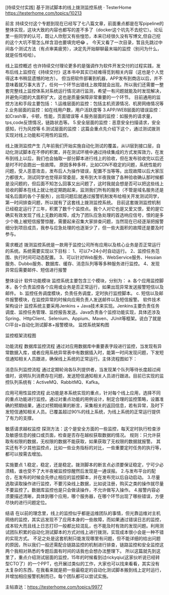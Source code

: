 [持续交付实践] 基于测试脚本的线上拨测监控系统 · TesterHome https://testerhome.com/topics/10213

前言
持续交付这个专题到现在已经写了七八篇文章，前面重点都是在写pipeline的整体实现，这块大致的内容也都写的差不多了（docker这个坑先不去挖它）。论坛里一些同学的认可，既让人欣慰又有些惶恐，本来已经很久没有写博文,但自己挖的这个大坑不管怎么样含泪也要填完吧😂 。
今天又看了一次目录，暂且先跳过中间各个测试方法（有点审美疲劳），决定先开始聊聊最末端的监控（别问为什么，就是任性哈哈）。

线上监控概述
也许持续交付理论更多的是强调作为软件开发交付的过程实践，发布后线上监控在《持续交付》这本书中其实已经难得觅到相关内容（这也是个人觉得这本书稍显遗憾的地方）。
但当把软件部署到机器，APP发布到商店以后，并不意味着就万事大吉了，任何一个环节出错线上故障就会出现。所以我们还需要一整套完整线上监控体系对系统运行情况进行监测，希望一有问题就能及时发现解决，并避免问题的大面积扩大，这也是质量保障非常重要的一个环节。
目前通用的监控方法和手段主要包括：
1.运维层面的监控：包括主机资源情况、机房网络情况等
2.业务层面的监控：如在线用户数，用户活跃度等
3.APP/WEB层面的错误监控：如Crash率，卡顿，性能，页面错误等
4.服务层面的监控：如服务的请求量，tps,code反馈情况，链路状态等。
5.安全层面的监控：恶意安全扫描请求，安全感知，行为风控等
6.测试层面的监控：这篇会重点先介绍下这个，通过测试拨测实现对线上功能和可用性的监控。

线上拨测监控产生
几年前我们开始实施自动化测试的覆盖，从UI层到接口层，自动化测试脚本在不停的积累，并在测试环境中通过持续集成的方式发挥效力，在发布到线上以后，我们也会抽取一部分脚本进行线上的验收，但在发布验收完以后还是时不时会跑出一些故障。
原因多种多样，比如CDN不稳定的问题，系统性能的问题，受人恶意攻击，发布后人为操作错误，配置不当等等。出现故障以后大家压力都很大，测试同学也觉得非常委屈，发布到大半夜我做了各种验收确认那时候都是没问题的，但后面不知怎么回事又出问题了，这时我就会想是否可以把这些线上验收的脚本在线上就让他定期跑起来，监测我们所有的服务（不管是域名服务还是域名后面的各个子服务），出现问题后就通过报警机制发布给相关开发测试同学，第一时间排查问题，所以就有了这套线上拨测监控系统。
目前这套拨测监控机制已经稳定运行了三年，积累了数千个监控点。我个人对它也是又爱又恨，爱的是它确实有效发现了线上无数的故障，成为了团队应急处理的首选响应信号，恨的是多少个晚上被短信报警惊醒，需要起来召集大家排查问题，当然现在已经逐渐把报警细分到项目成员，我参与应急处理的也逐渐少了，但一些大面积的故障还是要及时参与。

需求概述
拨测监控系统是一款用于监控公司所有应用以及核心业务是否正常运行的系统。系统需要实现以下目标：
1、可以7×24小时自动运行。
2、监控任务范围、执行时间可动态配置。
3、可以针对Web服务、WebService服务、Hessian服务、Dubbo服务、数据库、缓存、消息队列等等多种服务进行监控。
4、发现异常后需要邮件、短信进行报警

整体设计
软件功能模块
监控系统主要包含三个模块，分别为：
a. 各个应用监控脚本，各个负责监控各个应用或业务是否正常运行，如果出现异常发送报警短信以及邮件。
b. 监控任务调度模块，负责任务调度，定时执行监控脚本。
c. 短信以及邮件报警模块，在监控异常的时候向应用负责人发送邮件以及短信报警。
软件技术架构设计
监控系统主要采用Jenkins + Java技术来实现。Jenkins主要负责任务调度、监控任务管理、监控报告发送。Java负责各个监控功能实现，具体还涉及Spring、HttpClient、Selenium、Appium、Maven、JUnit等框架。说白了就是CI平台+自动化测试脚本+报警模块。
监控系统架构图


监控框架流程图


功能流程
数据库监控流程
通过对应用数据库中重要表字段进行监控，当发现有异常数据入库，或者应用系统异常表中有数据插入时，能第一时间发现问题，下发短信通知相关人员跟进，确保线上系统的正常运行。主体流程图如下：


消息队列监控流程
通过定期轮询各队列提供者，当发现某个队列等待长度超过阀值时，说明队列消费存在问题，发送短信通知相关人员进行跟进。目前已实现的监控队列系统有：ActiveMQ、RabbitMQ、Kafka。


应用可用性监控流程
此功能是本系统实现的重点，针对每个线上应用，选择不同的重点功能进行监控。通过对重点功能的用例设计，制定合理的监控策略，设置准确的预期结果，通过对预期结果的断言，采集相关的返回信息，若有异常，及时下发短信通知相关人员。已覆盖超过90%的线上系统，为线上系统的正常运行提供了有力的支撑。


敏感请求越权监控
探测方法：这个是安全方面的一些监控，每天定时执行检查涉及敏感信息的接口或页面，检查是否存在越权获取数据的情况。
规则：只允许获取有权限的数据，无权限的数据不能获取，如果获取了无权限的数据就报警。
其实还有不少其他监控点，比如一些业务指标的对比，一些重要定时任务的执行等，都可以按需去增加。

实施要点
1.稳定，稳定，还是稳定。拨测脚本的断言点必须要保证稳定，宁可少必须精，谁也受不了大半夜被监控惊醒然后发现是一通误报。
2.与发布平台的配合，在发布的时候会先停止相应的监控脚本，并在发布完以后自动启动。
3.尽量选取读取操作进行监控，不要污染线上数据，比如说注册，购买之类的操作就尽量不要监控了。数据库监控也是只会做读操作，不允许做写入操作。
4.报警内容必须要描述清晰，具体到哪个应用，哪个服务器，在哪个环节出现了哪些错误，方便尽快的进行问题定位。

结语
在以前的理念里，线上的监控似乎都是运维团队的事情，但光靠运维对主机网络的监控，其实远发现不了应用本身的一些故障，而如果通过错误日志的监控，成本较大而且线上日志打印一般都比较混乱，也不能及时有效的发现问题。利用测试团队积累的自动化测试脚本的方式对线上进行拨测，实现成本很小会是一种不错的实现方式。
不足之处是这套机制只能发现哪里有问题，但不能详细的给出问题的原因，所以我们一般还需配合链路监控的机制进行排查，链路监控和安全监控这两个我相对熟悉的专题后面有时间的话我也会想办法整理下。
所以这篇就先到这里了，重点介绍测试层面的监控，15年的时候看到过rickyqiu(这家伙听说已经转型CTO了）的一个PPT，也开展过类似的工作，大家也可以找来看看，其实没有太复杂的东西，在我看来就是把一些最稳定的自动化测试脚本搬到线上定时运行，并增加相应报警机制而已，每个团队都可以尝试实施。

主帖直达：https://testerhome.com/topics/9977